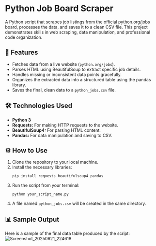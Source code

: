 # Python Job Board Scraper

A Python script that scrapes job listings from the official python.org/jobs board, processes the data, and saves it to a clean CSV file. This project demonstrates skills in web scraping, data manipulation, and professional code organization.

## 🚀 Features

-   Fetches data from a live website (`python.org/jobs`).
-   Parses HTML using BeautifulSoup to extract specific job details.
-   Handles missing or inconsistent data points gracefully.
-   Organizes the extracted data into a structured table using the pandas library.
-   Saves the final, clean data to a `python_jobs.csv` file.

## 🛠️ Technologies Used

-   **Python 3**
-   **Requests:** For making HTTP requests to the website.
-   **BeautifulSoup4:** For parsing HTML content.
-   **Pandas:** For data manipulation and saving to CSV.

## ⚙️ How to Use

1.  Clone the repository to your local machine.
2.  Install the necessary libraries:
    ```sh
    pip install requests beautifulsoup4 pandas
    ```
3.  Run the script from your terminal:
    ```sh
    python your_script_name.py
    ```
4.  A file named `python_jobs.csv` will be created in the same directory.

## 📊 Sample Output

Here is a sample of the final data table produced by the script:
![Screenshot_20250621_224618](https://github.com/user-attachments/assets/ae74a0dd-43a1-43db-8526-95b069d8f633)
